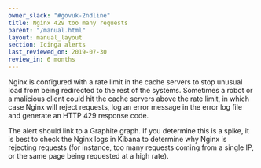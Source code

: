 ```yaml
---
owner_slack: "#govuk-2ndline"
title: Nginx 429 too many requests
parent: "/manual.html"
layout: manual_layout
section: Icinga alerts
last_reviewed_on: 2019-07-30
review_in: 6 months
---
```


Nginx is configured with a rate limit in the cache servers to stop
unusual load from being redirected to the rest of the systems. Sometimes
a robot or a malicious client could hit the cache servers above the
rate limit, in which case Nginx will reject requests, log an error message
in the error log file and generate an HTTP 429 response code.

The alert should link to a Graphite graph. If you determine this is a spike,
it is best to check the Nginx logs in Kibana to determine why Nginx is rejecting
requests (for instance, too many requests coming from a single IP, or the same
page being requested at a high rate).

